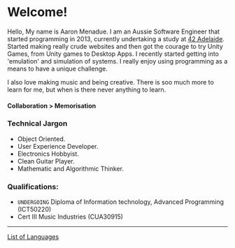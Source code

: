 # Welcome!
Hello, My name is Aaron Menadue.
I am an Aussie Software Engineer that started programming in 2013, currently undertaking a study at [42 Adelaide](https://github.com/42Adelaide).
Started making really crude websites and then got the courage to try Unity Games, from Unity games to Desktop Apps.
I recently started getting into 'emulation' and simulation of systems. I really enjoy using programming as a means to have a unique challenge.

I also love making music and being creative. There is soo much more to learn for me, but when is there never anything to learn.

#### Collaboration > Memorisation

### Technical Jargon
* Object Oriented.
* User Experience Developer.
* Electronics Hobbyist.
* Clean Guitar Player.
* Mathematic and Algorithmic Thinker.

### Qualifications:
* `UNDERGOING` Diploma of Information technology, Advanced Programming (ICT50220)
* Cert III Music Industries (CUA30915)
 ___
 [List of Languages](Languages.md)
